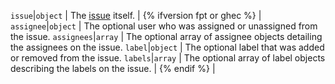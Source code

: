 `issue`|`object` | The [issue](/rest/issues) itself.
| {% ifversion fpt or ghec %} |
`assignee`|`object` | The optional user who was assigned or unassigned from the issue.
`assignees`|`array` | The optional array of assignee objects detailing the assignees on the issue.
`label`|`object` | The optional label that was added or removed from the issue.
`labels`|`array` | The optional array of label objects describing the labels on the issue.
| {% endif %} |
